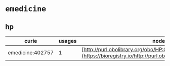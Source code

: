 # `emedicine`

## hp

| curie            |   usages | nodes                                                                                                         |
|------------------|----------|---------------------------------------------------------------------------------------------------------------|
| emedicine:402757 |        1 | [http://purl.obolibrary.org/obo/HP:0010878](https://bioregistry.io/http://purl.obolibrary.org/obo/HP:0010878) |
